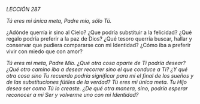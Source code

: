 *LECCIÓN 287*

*Tú eres mi única meta, Padre mío, sólo Tú.*

¿Adónde querría ir sino al Cielo? ¿Que podría substituir a la felicidad? ¿Qué regalo podría preferir a la paz de Dios? ¿Qué tesoro querría buscar, hallar y conservar que pudiera compararse con mi Identidad? ¿Cómo iba a preferir vivir con miedo que con amor?

_Tú eres mi meta, Padre Mío. ¿Qué otra cosa aparte de Ti podría desear? ¿Qué otro camino iba a desear recorrer sino el que conduce a Ti? ¿Y qué otra cosa sino Tu recuerdo podría significar para mí el final de los sueños y de las substituciones fútiles de la verdad? Tú eres mi única meta. Tu Hijo desea ser como Tú lo creaste. ¿De qué otra manera, sino, podría esperar reconocer a mi Ser y volverme uno con mi Identidad?_
